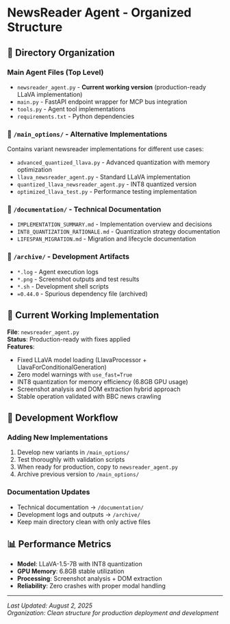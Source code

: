 # NewsReader Agent - Organized Structure

## 📁 Directory Organization

### **Main Agent Files** (Top Level)
- `newsreader_agent.py` - **Current working version** (production-ready LLaVA implementation)
- `main.py` - FastAPI endpoint wrapper for MCP bus integration
- `tools.py` - Agent tool implementations
- `requirements.txt` - Python dependencies

### **📂 `/main_options/`** - Alternative Implementations
Contains variant newsreader implementations for different use cases:
- `advanced_quantized_llava.py` - Advanced quantization with memory optimization
- `llava_newsreader_agent.py` - Standard LLaVA implementation
- `quantized_llava_newsreader_agent.py` - INT8 quantized version
- `optimized_llava_test.py` - Performance testing implementation

### **📂 `/documentation/`** - Technical Documentation
- `IMPLEMENTATION_SUMMARY.md` - Implementation overview and decisions
- `INT8_QUANTIZATION_RATIONALE.md` - Quantization strategy documentation
- `LIFESPAN_MIGRATION.md` - Migration and lifecycle documentation

### **📂 `/archive/`** - Development Artifacts
- `*.log` - Agent execution logs
- `*.png` - Screenshot outputs and test results
- `*.sh` - Development shell scripts
- `=0.44.0` - Spurious dependency file (archived)

## 🎯 **Current Working Implementation**

**File**: `newsreader_agent.py`  
**Status**: Production-ready with fixes applied  
**Features**:
- Fixed LLaVA model loading (LlavaProcessor + LlavaForConditionalGeneration)
- Zero model warnings with `use_fast=True`
- INT8 quantization for memory efficiency (6.8GB GPU usage)
- Screenshot analysis and DOM extraction hybrid approach
- Stable operation validated with BBC news crawling

## 🔧 **Development Workflow**

### Adding New Implementations
1. Develop new variants in `/main_options/`
2. Test thoroughly with validation scripts
3. When ready for production, copy to `newsreader_agent.py`
4. Archive previous version to `/main_options/`

### Documentation Updates
- Technical documentation → `/documentation/`
- Development logs and outputs → `/archive/`
- Keep main directory clean with only active files

## 📊 **Performance Metrics**
- **Model**: LLaVA-1.5-7B with INT8 quantization
- **GPU Memory**: 6.8GB stable utilization
- **Processing**: Screenshot analysis + DOM extraction
- **Reliability**: Zero crashes with proper modal handling

---

*Last Updated: August 2, 2025*  
*Organization: Clean structure for production deployment and development*
